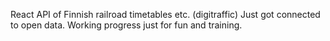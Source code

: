 React API of Finnish railroad timetables etc. (digitraffic)
Just got connected to open data. Working progress just for fun and training.
